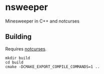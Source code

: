 # nsweeper

Minesweeper in C++ and notcurses

## Building

Requires [notcurses](https://github.com/dankamongmen/notcurses).

```
mkdir build
cd build
cmake -DCMAKE_EXPORT_COMPILE_COMMANDS=1 ..
```
